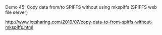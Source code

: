 Demo 45: Copy data from/to SPIFFS without using mkspiffs (SPIFFS web file server)

http://www.iotsharing.com/2019/07/copy-data-to-from-spiffs-without-mkspiffs.html
